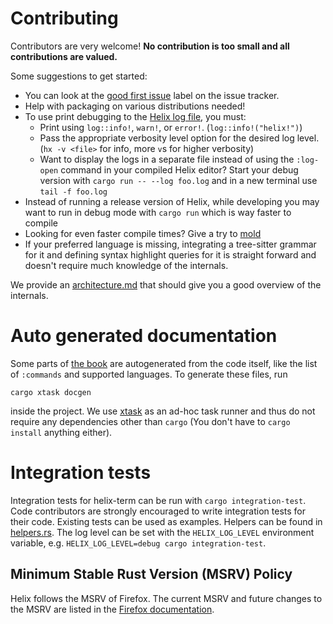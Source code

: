 # Contributing

Contributors are very welcome! **No contribution is too small and all contributions are valued.**

Some suggestions to get started:

- You can look at the [good first issue][good-first-issue] label on the issue tracker.
- Help with packaging on various distributions needed!
- To use print debugging to the [Helix log file][log-file], you must:
  - Print using `log::info!`, `warn!`, or `error!`.
    (`log::info!("helix!")`)
  - Pass the appropriate verbosity level option for the desired log level.
    (`hx -v <file>` for info, more `v`s for higher verbosity)
  - Want to display the logs in a separate file instead of using the `:log-open` command in your compiled Helix editor? Start your debug version with `cargo run -- --log foo.log` and in a new terminal use `tail -f foo.log`
- Instead of running a release version of Helix, while developing you may want to run in debug mode with `cargo run` which is way faster to compile
- Looking for even faster compile times?
  Give a try to [mold](https://github.com/rui314/mold)
- If your preferred language is missing, integrating a tree-sitter grammar for it and defining syntax highlight queries for it is straight forward and doesn't require much knowledge of the internals.

We provide an [architecture.md][architecture.md] that should give you a good overview of the internals.

# Auto generated documentation

Some parts of [the book][docs] are autogenerated from the code itself, like the list of `:commands` and supported languages.
To generate these files, run

```shell
cargo xtask docgen
```

inside the project.
We use [xtask][xtask] as an ad-hoc task runner and thus do not require any dependencies other than `cargo` (You don't have to `cargo install` anything either).

# Integration tests

Integration tests for helix-term can be run with `cargo integration-test`.
Code contributors are strongly encouraged to write integration tests for their code.
Existing tests can be used as examples.
Helpers can be found in [helpers.rs][helpers.rs].
The log level can be set with the `HELIX_LOG_LEVEL` environment variable, e.g. `HELIX_LOG_LEVEL=debug cargo integration-test`.

## Minimum Stable Rust Version (MSRV) Policy

Helix follows the MSRV of Firefox.
The current MSRV and future changes to the MSRV are listed in the [Firefox documentation].

[Firefox documentation]: https://firefox-source-docs.mozilla.org/writing-rust-code/update-policy.html
[good-first-issue]: https://github.com/helix-editor/helix/labels/E-easy
[log-file]: https://github.com/helix-editor/helix/wiki/FAQ#access-the-log-file
[architecture.md]: ./architecture.md
[docs]: https://docs.helix-editor.com/
[xtask]: https://github.com/matklad/cargo-xtask
[helpers.rs]: ../helix-term/tests/test/helpers.rs
